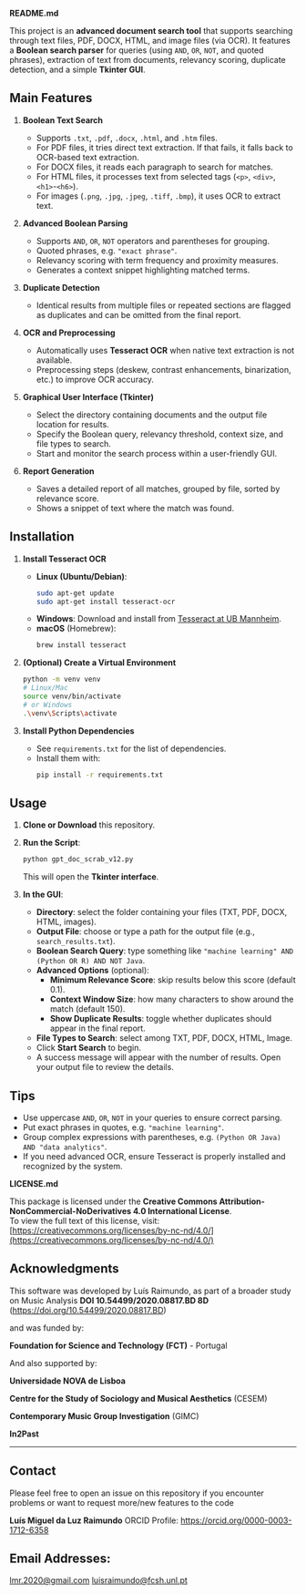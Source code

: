 **README.md**

This project is an **advanced document search tool** that supports searching through text files, PDF, DOCX, HTML, and image files (via OCR). It features a **Boolean search parser** for queries (using `AND`, `OR`, `NOT`, and quoted phrases), extraction of text from documents, relevancy scoring, duplicate detection, and a simple **Tkinter GUI**.

## Main Features

1. **Boolean Text Search**  
   - Supports `.txt`, `.pdf`, `.docx`, `.html`, and `.htm` files.  
   - For PDF files, it tries direct text extraction. If that fails, it falls back to OCR-based text extraction.  
   - For DOCX files, it reads each paragraph to search for matches.  
   - For HTML files, it processes text from selected tags (`<p>`, `<div>`, `<h1>`-`<h6>`).  
   - For images (`.png`, `.jpg`, `.jpeg`, `.tiff`, `.bmp`), it uses OCR to extract text.

2. **Advanced Boolean Parsing**  
   - Supports `AND`, `OR`, `NOT` operators and parentheses for grouping.  
   - Quoted phrases, e.g. `"exact phrase"`.  
   - Relevancy scoring with term frequency and proximity measures.  
   - Generates a context snippet highlighting matched terms.

3. **Duplicate Detection**  
   - Identical results from multiple files or repeated sections are flagged as duplicates and can be omitted from the final report.

4. **OCR and Preprocessing**  
   - Automatically uses **Tesseract OCR** when native text extraction is not available.  
   - Preprocessing steps (deskew, contrast enhancements, binarization, etc.) to improve OCR accuracy.

5. **Graphical User Interface (Tkinter)**  
   - Select the directory containing documents and the output file location for results.  
   - Specify the Boolean query, relevancy threshold, context size, and file types to search.  
   - Start and monitor the search process within a user-friendly GUI.

6. **Report Generation**  
   - Saves a detailed report of all matches, grouped by file, sorted by relevance score.  
   - Shows a snippet of text where the match was found.

## Installation

1. **Install Tesseract OCR**  
   - **Linux (Ubuntu/Debian)**:  
     ```bash
     sudo apt-get update
     sudo apt-get install tesseract-ocr
     ```  
   - **Windows**: Download and install from [Tesseract at UB Mannheim](https://github.com/UB-Mannheim/tesseract/wiki).  
   - **macOS** (Homebrew):  
     ```bash
     brew install tesseract
     ```

2. **(Optional) Create a Virtual Environment**  
   ```bash
   python -m venv venv
   # Linux/Mac
   source venv/bin/activate
   # or Windows
   .\venv\Scripts\activate
   ```

3. **Install Python Dependencies**  
   - See `requirements.txt` for the list of dependencies.  
   - Install them with:
     ```bash
     pip install -r requirements.txt
     ```

## Usage

1. **Clone or Download** this repository.  
2. **Run the Script**:
   ```bash
   python gpt_doc_scrab_v12.py
   ```
   This will open the **Tkinter interface**.

3. **In the GUI**:
   - **Directory**: select the folder containing your files (TXT, PDF, DOCX, HTML, images).  
   - **Output File**: choose or type a path for the output file (e.g., `search_results.txt`).  
   - **Boolean Search Query**: type something like `"machine learning" AND (Python OR R) AND NOT Java`.  
   - **Advanced Options** (optional):
     - **Minimum Relevance Score**: skip results below this score (default 0.1).  
     - **Context Window Size**: how many characters to show around the match (default 150).  
     - **Show Duplicate Results**: toggle whether duplicates should appear in the final report.  
   - **File Types to Search**: select among TXT, PDF, DOCX, HTML, Image.  
   - Click **Start Search** to begin.  
   - A success message will appear with the number of results. Open your output file to review the details.

## Tips

- Use uppercase `AND`, `OR`, `NOT` in your queries to ensure correct parsing.  
- Put exact phrases in quotes, e.g. `"machine learning"`.  
- Group complex expressions with parentheses, e.g. `(Python OR Java) AND "data analytics"`.  
- If you need advanced OCR, ensure Tesseract is properly installed and recognized by the system.

**LICENSE.md**

This package is licensed under the **Creative Commons Attribution-NonCommercial-NoDerivatives 4.0 International License**.  
To view the full text of this license, visit: [https://creativecommons.org/licenses/by-nc-nd/4.0/](https://creativecommons.org/licenses/by-nc-nd/4.0/)


## Acknowledgments

This software was developed by Luís Raimundo, as part of a broader study on Music Analysis
**DOI 10.54499/2020.08817.BD 8D** (https://doi.org/10.54499/2020.08817.BD) 

and was funded by:

**Foundation for Science and Technology (FCT)** - Portugal

And also supported by:

**Universidade NOVA de Lisboa**

**Centre for the Study of Sociology and Musical Aesthetics** (CESEM)

**Contemporary Music Group Investigation** (GIMC)

**In2Past**

---


## Contact
Please feel free to open an issue on this repository if you encounter problems or want to request more/new features to the code

**Luís Miguel da Luz Raimundo**
ORCID Profile: https://orcid.org/0000-0003-1712-6358

## Email Addresses:
lmr.2020@gmail.com
luisraimundo@fcsh.unl.pt


